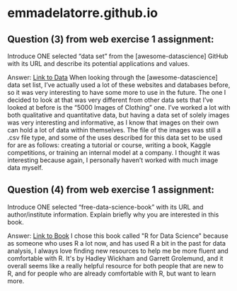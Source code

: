 # emmadelatorre.github.io

## Question (3) from web exercise 1 assignment: 

Introduce ONE selected “data set” from the [awesome-datascience] GitHub with its URL and describe its potential applications and values.

Answer: [Link to Data](https://github.com/alexeygrigorev/clothing-dataset) When looking through the [awesome-datascience] data set list, I’ve actually used a lot of these websites and databases before, so it was very interesting to have some more to use in the future. The one I decided to look at that was very different from other data sets that I’ve looked at before is the “5000 Images of Clothing” one. I’ve worked a lot with both qualitative and quantitative data, but having a data set of solely images was very interesting and informative, as I know that images on their own can hold a lot of data within themselves. The file of the images was still a .csv file type, and some of the uses described for this data set to be used for are as follows: creating a tutorial or course, writing a book, Kaggle competitions, or training an internal model at a company. I thought it was interesting because again, I personally haven’t worked with much image data myself.


## Question (4) from web exercise 1 assignment: 

Introduce ONE selected “free-data-science-book” with its URL and author/institute information. Explain briefly why you are interested in this book.

Answer: [Link to Book](https://r4ds.had.co.nz/) I chose this book called "R for Data Science" because as someone who uses R a lot now, and has used R a bit in the past for data analysis, I always love finding new resources to help me be more fluent and comfortable with R. It's by Hadley Wickham and Garrett Grolemund, and it overall seems like a really helpful resource for both people that are new to R, and for people who are already comfortable with R, but want to learn more. 
